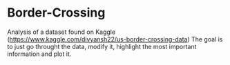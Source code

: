# Border-Crossing
Analysis of a dataset found on Kaggle (https://www.kaggle.com/divyansh22/us-border-crossing-data)
The goal is to just go throught the data, modify it, highlight the most important information and plot it.
